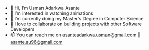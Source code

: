 - 👋 Hi, I’m Usman Adarkwa Asante
- 👀 I’m interested in watching animations 
- 🌱 I’m currently doing my Master's Degree in Computer Science
- 💞️ I love to collaborate on building projects with other Software Developers
- 📫 You can reach me on asanteadarkwa.usman@gmail.com || asante.au96@gmail.com

<!---
Asante-Adarkwa-Usman/Asante-Adarkwa-Usman is a ✨ special ✨ repository because its `README.md` (this file) appears on your GitHub profile.
You can click the Preview link to take a look at your changes.
--->
